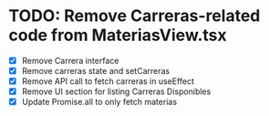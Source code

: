 # TODO: Remove Carreras-related code from MateriasView.tsx

- [x] Remove Carrera interface
- [x] Remove carreras state and setCarreras
- [x] Remove API call to fetch carreras in useEffect
- [x] Remove UI section for listing Carreras Disponibles
- [x] Update Promise.all to only fetch materias
